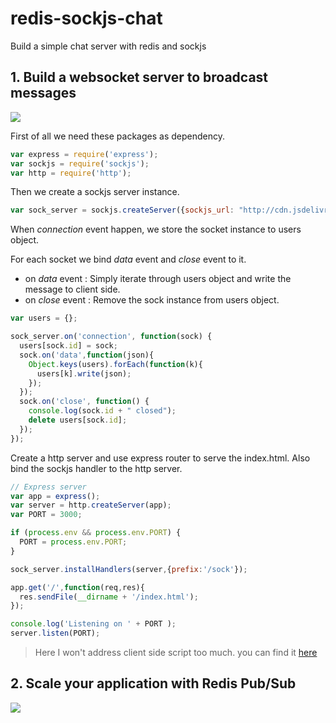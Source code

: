 # redis-sockjs-chat
Build a simple chat server with redis and sockjs

## 1. Build a websocket server to broadcast messages
![](https://dl.dropboxusercontent.com/u/7604339/redis-sockjs-chat/single.png)

First of all we need these packages as dependency.
```javascript
var express = require('express');
var sockjs = require('sockjs');
var http = require('http');
```

Then we create a sockjs server instance.
```javascript
var sock_server = sockjs.createServer({sockjs_url: "http://cdn.jsdelivr.net/sockjs/1.0.1/sockjs.min.js"});
```

When _connection_ event happen, we store the socket instance to users object.

For each socket we bind _data_ event and _close_ event to it.
- on _data_ event : Simply iterate through users object and write the message to client side.
- on _close_ event : Remove the sock instance from users object.

```javascript
var users = {};

sock_server.on('connection', function(sock) {
  users[sock.id] = sock;
  sock.on('data',function(json){
    Object.keys(users).forEach(function(k){
      users[k].write(json);
    });
  });
  sock.on('close', function() {
    console.log(sock.id + " closed");
    delete users[sock.id];
  });
});

```

Create a http server and use express router to serve the index.html. Also bind the sockjs handler to the http server.
```javascript
// Express server
var app = express();
var server = http.createServer(app);
var PORT = 3000;

if (process.env && process.env.PORT) {
  PORT = process.env.PORT;
}

sock_server.installHandlers(server,{prefix:'/sock'});

app.get('/',function(req,res){
  res.sendFile(__dirname + '/index.html');
});

console.log('Listening on ' + PORT );
server.listen(PORT);
```

>  Here I won't address client side script too much. you can find it [here ](https://github.com/nightspirit/redis-sockjs-chat/blob/sockjs/index.html)

## 2. Scale your application with Redis Pub/Sub
![](https://dl.dropboxusercontent.com/u/7604339/redis-sockjs-chat/multi.png)
